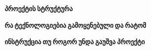## პროექტის სტრუქტურა

## რა ტექნოლოგიებია გამოყენებული და რატომ

## ინსტრუქცია თუ როგორ უნდა გაუშვა პროექტი
